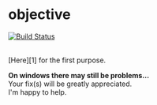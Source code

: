 [1]:https://github.com/nomilous/objective-dev

objective
=========

[![Build Status](https://travis-ci.org/nomilous/objective.svg)](https://travis-ci.org/nomilous/objective)

<br />
[Here][1] for the first purpose. <br />


<b>On windows there may still be problems...</b><br />
Your fix(s) will be greatly appreciated. <br />
I'm happy to help.
